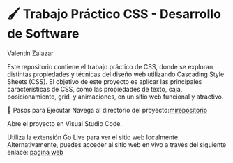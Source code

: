 # 🖌️ Trabajo Práctico CSS - Desarrollo de Software
Valentín Zalazar

Este repositorio contiene el trabajo práctico de CSS, donde se exploran distintas propiedades y técnicas del diseño web utilizando Cascading Style Sheets (CSS). El objetivo de este proyecto es aplicar las principales características de CSS, como las propiedades de texto, caja, posicionamiento, grid, y animaciones, en un sitio web funcional y atractivo.

🔧 Pasos para Ejecutar
Navega al directorio del proyecto:[mirepositorio](https://github.com/valen049/TP2-DESARROLLO)

Abre el proyecto en Visual Studio Code.

Utiliza la extensión Go Live para ver el sitio web localmente. Alternativamente, puedes acceder al sitio web en vivo a través del siguiente enlace:
[pagina web](https://valen049.github.io/TP2-DESARROLLO/)





